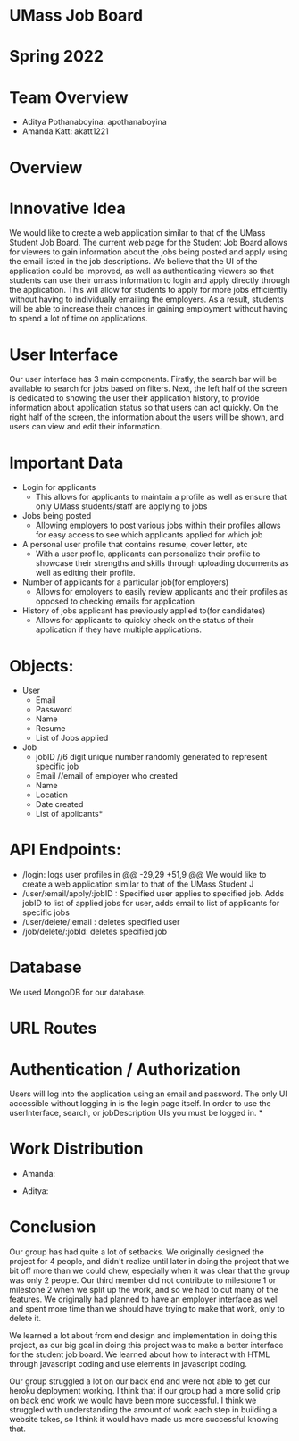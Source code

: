 # UMass Job Board

# Spring 2022

# Team Overview

* Aditya Pothanaboyina: apothanaboyina
* Amanda Katt: akatt1221

# Overview
# Innovative Idea

We would like to create a web application similar to that of the UMass Student Job Board. The current web page for the Student Job Board allows for viewers to gain information about the jobs being posted and apply using the email listed in the job descriptions. We believe that the UI of the application could be improved, as well as authenticating viewers so that students can use their umass information to login and apply directly through the application. This will allow for students to apply for more jobs efficiently without having to individually emailing the employers. As a result, students will be able to increase their chances in gaining employment without having to spend a lot of time on applications.


# User Interface

Our user interface has 3 main components. Firstly, the search bar will be available to search for jobs based on filters. Next, the left half of the screen is dedicated to showing the user their application history, to provide information about application status so that users can act quickly. On the right half of the screen, the information about the users will be shown, and users can view and edit their information.

# Important Data

* Login for applicants
    * This allows for applicants to maintain a profile as well as ensure that only UMass students/staff are applying to jobs
* Jobs being posted
    * Allowing employers to post various jobs within their profiles allows for easy access to see which applicants applied for which job
* A personal user profile that contains resume, cover letter, etc
    * With a user profile, applicants can personalize their profile to showcase their strengths and skills through uploading documents as well as editing their profile.
* Number of applicants for a particular job(for employers)
    * Allows for employers to easily review applicants and their profiles as opposed to checking emails for application
* History of jobs applicant has previously applied to(for candidates)
    * Allows for applicants to quickly check on the status of their application if they have multiple applications.

# Objects:
* User
    * Email
    * Password
    * Name
    * Resume
    * List of Jobs applied
* Job
    * jobID   //6 digit unique number randomly generated to represent specific job
    * Email //email of employer who created
    * Name
    * Location
    * Date created
    * List of applicants*

# API Endpoints:
* /login: logs user profiles in
@@ -29,29 +51,9 @@ We would like to create a web application similar to that of the UMass Student J
* /user/:email/apply/:jobID : Specified user applies to specified job. Adds jobID to list of applied jobs for user, adds email to list of applicants for specific jobs
* /user/delete/:email : deletes specified user
* /job/delete/:jobId: deletes specified job

# Database

We used MongoDB for our database.

# URL Routes



# Authentication / Authorization

Users will log into the application using an email and password. The only UI accessible without logging in is the login page itself. In order to use the userInterface, search, or jobDescription UIs you must be logged in.
* 

# Work Distribution
* Amanda:

* Aditya:


# Conclusion

Our group has had quite a lot of setbacks. We originally designed the project for 4 people, and didn't realize until later in doing the project that we bit off more than we could chew, especially when it was clear that the group was only 2 people. Our third member did not contribute to milestone 1 or milestone 2 when we split up the work, and so we had to cut many of the features. We originally had planned to have an employer interface as well and spent more time than we should have trying to make that work, only to delete it. 

We learned a lot about from end design and implementation in doing this project, as our big goal in doing this project was to make a better interface for the student job board. We learned about how to interact with HTML through javascript coding and use elements in javascript coding.

Our group struggled a lot on our back end and were not able to get our heroku deployment working. I think that if our group had a more solid grip on back end work we would have been more successful. I think we struggled with understanding the amount of work each step in building a website takes, so I think it would have made us more successful knowing that.